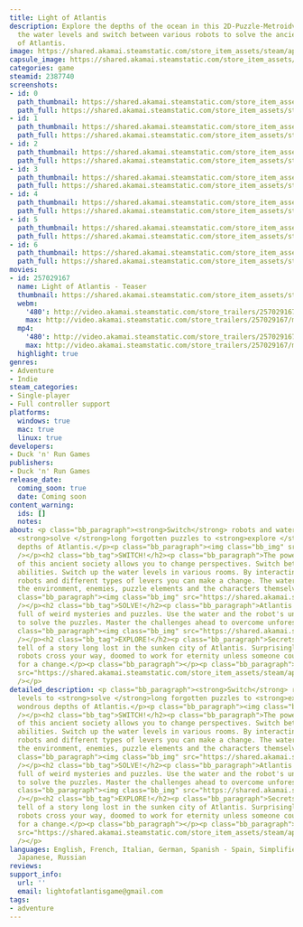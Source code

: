 ```yaml
---
title: Light of Atlantis
description: Explore the depths of the ocean in this 2D-Puzzle-Metroidvania! Control
  the water levels and switch between various robots to solve the ancient puzzles
  of Atlantis.
image: https://shared.akamai.steamstatic.com/store_item_assets/steam/apps/2387740/header.jpg?t=1731408948
capsule_image: https://shared.akamai.steamstatic.com/store_item_assets/steam/apps/2387740/7bc99acf0b20cc34b2851942a4f842af2233719a/capsule_231x87.jpg?t=1731408948
categories: game
steamid: 2387740
screenshots:
- id: 0
  path_thumbnail: https://shared.akamai.steamstatic.com/store_item_assets/steam/apps/2387740/ss_2bd81c100e43dfbbce8b9f8fcc294b20e6ea58d3.600x338.jpg?t=1731408948
  path_full: https://shared.akamai.steamstatic.com/store_item_assets/steam/apps/2387740/ss_2bd81c100e43dfbbce8b9f8fcc294b20e6ea58d3.1920x1080.jpg?t=1731408948
- id: 1
  path_thumbnail: https://shared.akamai.steamstatic.com/store_item_assets/steam/apps/2387740/ss_a1b09780fb4ba87a2e5f6fe982367366f888a88e.600x338.jpg?t=1731408948
  path_full: https://shared.akamai.steamstatic.com/store_item_assets/steam/apps/2387740/ss_a1b09780fb4ba87a2e5f6fe982367366f888a88e.1920x1080.jpg?t=1731408948
- id: 2
  path_thumbnail: https://shared.akamai.steamstatic.com/store_item_assets/steam/apps/2387740/ss_3f818f8498e564978661ea7f110ff6536387db65.600x338.jpg?t=1731408948
  path_full: https://shared.akamai.steamstatic.com/store_item_assets/steam/apps/2387740/ss_3f818f8498e564978661ea7f110ff6536387db65.1920x1080.jpg?t=1731408948
- id: 3
  path_thumbnail: https://shared.akamai.steamstatic.com/store_item_assets/steam/apps/2387740/ss_cef2aa736ed950a6ceb4120d63225da921c0b195.600x338.jpg?t=1731408948
  path_full: https://shared.akamai.steamstatic.com/store_item_assets/steam/apps/2387740/ss_cef2aa736ed950a6ceb4120d63225da921c0b195.1920x1080.jpg?t=1731408948
- id: 4
  path_thumbnail: https://shared.akamai.steamstatic.com/store_item_assets/steam/apps/2387740/ss_f5f94f3d5d176b849e547087e8f38e20d136a5cd.600x338.jpg?t=1731408948
  path_full: https://shared.akamai.steamstatic.com/store_item_assets/steam/apps/2387740/ss_f5f94f3d5d176b849e547087e8f38e20d136a5cd.1920x1080.jpg?t=1731408948
- id: 5
  path_thumbnail: https://shared.akamai.steamstatic.com/store_item_assets/steam/apps/2387740/ss_7f0fa4ec970cbdf07d66cf870f5e221e6c5fa06c.600x338.jpg?t=1731408948
  path_full: https://shared.akamai.steamstatic.com/store_item_assets/steam/apps/2387740/ss_7f0fa4ec970cbdf07d66cf870f5e221e6c5fa06c.1920x1080.jpg?t=1731408948
- id: 6
  path_thumbnail: https://shared.akamai.steamstatic.com/store_item_assets/steam/apps/2387740/ss_32640fb922145cc4ac30f1e0e5fbd57ef446d966.600x338.jpg?t=1731408948
  path_full: https://shared.akamai.steamstatic.com/store_item_assets/steam/apps/2387740/ss_32640fb922145cc4ac30f1e0e5fbd57ef446d966.1920x1080.jpg?t=1731408948
movies:
- id: 257029167
  name: Light of Atlantis - Teaser
  thumbnail: https://shared.akamai.steamstatic.com/store_item_assets/steam/apps/257029167/movie.293x165.jpg?t=1720691623
  webm:
    '480': http://video.akamai.steamstatic.com/store_trailers/257029167/movie480_vp9.webm?t=1720691623
    max: http://video.akamai.steamstatic.com/store_trailers/257029167/movie_max_vp9.webm?t=1720691623
  mp4:
    '480': http://video.akamai.steamstatic.com/store_trailers/257029167/movie480.mp4?t=1720691623
    max: http://video.akamai.steamstatic.com/store_trailers/257029167/movie_max.mp4?t=1720691623
  highlight: true
genres:
- Adventure
- Indie
steam_categories:
- Single-player
- Full controller support
platforms:
  windows: true
  mac: true
  linux: true
developers:
- Duck 'n' Run Games
publishers:
- Duck 'n' Run Games
release_date:
  coming_soon: true
  date: Coming soon
content_warning:
  ids: []
  notes:
about: <p class="bb_paragraph"><strong>Switch</strong> robots and water levels to
  <strong>solve </strong>long forgotten puzzles to <strong>explore </strong>the wondrous
  depths of Atlantis.</p><p class="bb_paragraph"><img class="bb_img" src="https://shared.akamai.steamstatic.com/store_item_assets/steam/apps/2387740/extras/Puzzle_Room_Water.gif?t=1731408948"
  /></p><h2 class="bb_tag">SWITCH!</h2><p class="bb_paragraph">The powerful technology
  of this ancient society allows you to change perspectives. Switch between different
  abilities. Switch up the water levels in various rooms. By interacting with various
  robots and different types of levers you can make a change. The water influences
  the environment, enemies, puzzle elements and the characters themselves.</p><p class="bb_paragraph"></p><p
  class="bb_paragraph"><img class="bb_img" src="https://shared.akamai.steamstatic.com/store_item_assets/steam/apps/2387740/extras/MiningIntro.gif?t=1731408948"
  /></p><h2 class="bb_tag">SOLVE!</h2><p class="bb_paragraph">Atlantis is a place
  full of weird mysteries and puzzles. Use the water and the robot's unique abilities
  to solve the puzzles. Master the challenges ahead to overcome unforeseen obstacles.</p><p
  class="bb_paragraph"><img class="bb_img" src="https://shared.akamai.steamstatic.com/store_item_assets/steam/apps/2387740/extras/Solve.gif?t=1731408948"
  /></p><h2 class="bb_tag">EXPLORE!</h2><p class="bb_paragraph">Secrets await and
  tell of a story long lost in the sunken city of Atlantis. Surprisingly sympathetic
  robots cross your way, doomed to work for eternity unless someone could help them
  for a change.</p><p class="bb_paragraph"></p><p class="bb_paragraph"><img class="bb_img"
  src="https://shared.akamai.steamstatic.com/store_item_assets/steam/apps/2387740/extras/Platform_Turtle_Water.gif?t=1731408948"
  /></p>
detailed_description: <p class="bb_paragraph"><strong>Switch</strong> robots and water
  levels to <strong>solve </strong>long forgotten puzzles to <strong>explore </strong>the
  wondrous depths of Atlantis.</p><p class="bb_paragraph"><img class="bb_img" src="https://shared.akamai.steamstatic.com/store_item_assets/steam/apps/2387740/extras/Puzzle_Room_Water.gif?t=1731408948"
  /></p><h2 class="bb_tag">SWITCH!</h2><p class="bb_paragraph">The powerful technology
  of this ancient society allows you to change perspectives. Switch between different
  abilities. Switch up the water levels in various rooms. By interacting with various
  robots and different types of levers you can make a change. The water influences
  the environment, enemies, puzzle elements and the characters themselves.</p><p class="bb_paragraph"></p><p
  class="bb_paragraph"><img class="bb_img" src="https://shared.akamai.steamstatic.com/store_item_assets/steam/apps/2387740/extras/MiningIntro.gif?t=1731408948"
  /></p><h2 class="bb_tag">SOLVE!</h2><p class="bb_paragraph">Atlantis is a place
  full of weird mysteries and puzzles. Use the water and the robot's unique abilities
  to solve the puzzles. Master the challenges ahead to overcome unforeseen obstacles.</p><p
  class="bb_paragraph"><img class="bb_img" src="https://shared.akamai.steamstatic.com/store_item_assets/steam/apps/2387740/extras/Solve.gif?t=1731408948"
  /></p><h2 class="bb_tag">EXPLORE!</h2><p class="bb_paragraph">Secrets await and
  tell of a story long lost in the sunken city of Atlantis. Surprisingly sympathetic
  robots cross your way, doomed to work for eternity unless someone could help them
  for a change.</p><p class="bb_paragraph"></p><p class="bb_paragraph"><img class="bb_img"
  src="https://shared.akamai.steamstatic.com/store_item_assets/steam/apps/2387740/extras/Platform_Turtle_Water.gif?t=1731408948"
  /></p>
languages: English, French, Italian, German, Spanish - Spain, Simplified Chinese,
  Japanese, Russian
reviews:
support_info:
  url: ''
  email: lightofatlantisgame@gmail.com
tags:
- adventure
---
```



